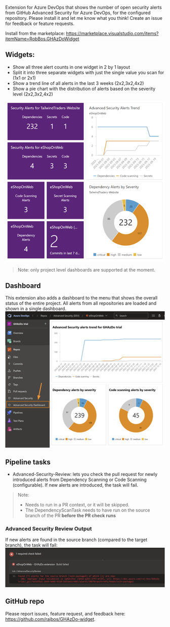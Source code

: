 Extension for Azure DevOps that shows the number of open security alerts from GitHub Advanced Security for Azure DevOps, for the configured repository. Please install it and let me know what you think! Create an issue for feedback or feature requests.

Install from the marketplace: https://marketplace.visualstudio.com/items?itemName=RobBos.GHAzDoWidget

## Widgets:
* Show all three alert counts in one widget in 2 by 1 layout
* Split it into three separate widgets with just the single value you scan for (1x1 or 2x1)
* Show a trend line of all alerts in the last 3 weeks (2x2,3x2,4x2)
* Show a pie chart with the distribution of alerts based on the severity level (2x2,3x2,4x2)

![Screenshot of the all the widgets with alert count for dependencies, secrets, and code scanning](/img/overview_600.png)  

> Note: only project level dashboards are supported at the moment.

## Dashboard
This extension also adds a dashboard to the menu that shows the overall status of the entire project. All alerts from all repositories are loaded and shown in a single dashboard.  
![Screenshot of the hub in action](/img/hub.png)  

## Pipeline tasks
* Advanced-Security-Review: lets you check the pull request for newly introduced alerts from Dependency Scanning or Code Scanning (configurable). If new alerts are introduced, the task will fail. 
> Note: 
> * Needs to run in a PR context, or it will be skipped.
> * The DependencyScanTask needs to have run on the source branch of the PR **before the PR check runs**

### Advanced Security Review Output
If new alerts are found in the source branch (compared to the target branch), the task will fail:
![Screenshot of the failure message of the review task](/img/dependencyReviewTask.png)  

## GitHub repo
Please report issues, feature request, and feedback here: https://github.com/rajbos/GHAzDo-widget.
